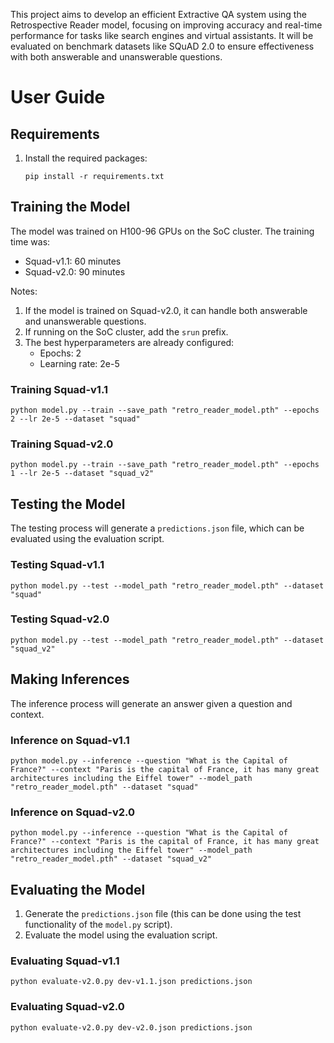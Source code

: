This project aims to develop an efficient Extractive QA system using the Retrospective Reader model, focusing on improving accuracy and real-time performance for tasks like search engines and virtual assistants. It will be evaluated on benchmark datasets like SQuAD 2.0 to ensure effectiveness with both answerable and unanswerable questions.

# User Guide

## Requirements

1. Install the required packages:
   ```
   pip install -r requirements.txt
   ```

## Training the Model

The model was trained on H100-96 GPUs on the SoC cluster. The training time was:

- Squad-v1.1: 60 minutes
- Squad-v2.0: 90 minutes

Notes:

1. If the model is trained on Squad-v2.0, it can handle both answerable and unanswerable questions.
2. If running on the SoC cluster, add the `srun` prefix.
3. The best hyperparameters are already configured:
   - Epochs: 2
   - Learning rate: 2e-5

### Training Squad-v1.1

```
python model.py --train --save_path "retro_reader_model.pth" --epochs 2 --lr 2e-5 --dataset "squad"
```

### Training Squad-v2.0

```
python model.py --train --save_path "retro_reader_model.pth" --epochs 1 --lr 2e-5 --dataset "squad_v2"
```

## Testing the Model

The testing process will generate a `predictions.json` file, which can be evaluated using the evaluation script.

### Testing Squad-v1.1

```
python model.py --test --model_path "retro_reader_model.pth" --dataset "squad"
```

### Testing Squad-v2.0

```
python model.py --test --model_path "retro_reader_model.pth" --dataset "squad_v2"
```

## Making Inferences

The inference process will generate an answer given a question and context.

### Inference on Squad-v1.1

```
python model.py --inference --question "What is the Capital of France?" --context "Paris is the capital of France, it has many great architectures including the Eiffel tower" --model_path "retro_reader_model.pth" --dataset "squad"
```

### Inference on Squad-v2.0

```
python model.py --inference --question "What is the Capital of France?" --context "Paris is the capital of France, it has many great architectures including the Eiffel tower" --model_path "retro_reader_model.pth" --dataset "squad_v2"
```

## Evaluating the Model

1. Generate the `predictions.json` file (this can be done using the test functionality of the `model.py` script).
2. Evaluate the model using the evaluation script.

### Evaluating Squad-v1.1

```
python evaluate-v2.0.py dev-v1.1.json predictions.json
```

### Evaluating Squad-v2.0

```
python evaluate-v2.0.py dev-v2.0.json predictions.json
```
